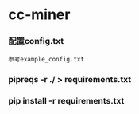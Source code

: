 
# cc-miner

### 配置config.txt
    参考example_config.txt


### pipreqs -r ./ > requirements.txt
### pip install -r requirements.txt




